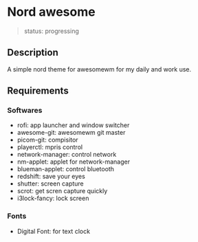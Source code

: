 # Nord awesome
> status: progressing

## Description
A simple nord theme for awesomewm for my daily and work use.

## Requirements

### Softwares
+ rofi: app launcher and window switcher
+ awesome-git: awesomewm git master
+ picom-git: compisitor
+ playerctl: mpris control
+ network-manager: control network
+ nm-applet: applet for network-manager
+ blueman-applet: control bluetooth
+ redshift: save your eyes
+ shutter: screen capture
+ scrot: get scren capture quickly
+ i3lock-fancy: lock screen

### Fonts
+ Digital Font: for text clock
